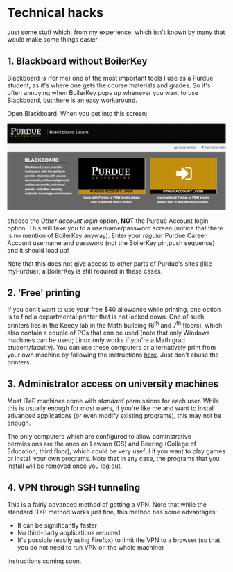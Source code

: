 # Technical hacks

Just some stuff which, from my experience, which isn't known by many that would make some things easier.

## 1. Blackboard without BoilerKey

Blackboard is (for me) one of the most important tools I use as a Purdue student, as it's where one gets the course materials and grades. So it's often annoying when BoilerKey pops up whenever you want to use Blackboard, but there is an easy workaround.

Open Blackboard. When you get into this screen:

![Opening Blackboard screen](/assets/blackboard_1.png)

choose the *Other account login* option, **NOT** the Purdue Account login option. This will take you to a username/password screen (notice that there is no mention of BoilerKey anyway). Enter your *regular* Purdue Career Account username and password (not the BoilerKey pin,push sequence) and it should load up!

Note that this does not give access to other parts of Purdue's sites (like myPurdue); a BoilerKey is still required in these cases.

## 2. 'Free' printing

If you don't want to use your free $40 allowance while printing, one option is to find a departmental printer that is not locked down. One of such printers lies in the Keedy lab in the Math building (6<sup>th</sup> and 7<sup>th</sup> floors), which also contain a couple of PCs that can be used (note that only Windows machines can be used; Linux only works if you're a Math grad student/faculty). You can use these computers or alternatively print from your own machine by following the instructions [here](https://www.purdue.edu/science/scienceit/Printing.html). Just don't abuse the printers.

## 3. Administrator access on university machines

Most ITaP machines come with *standard* permissions for each user. While this is usually enough for most users, if you're like me and want to install advanced applications (or even modify existing programs), this may not be enough.

The only computers which are configured to allow adminstrative permissions are the ones on Lawson (CS) and Beering (College of Education; third floor), which could be very useful if you want to play games or install your own programs. Note that in any case, the programs that you install will be removed once you log out.

## 4. VPN through SSH tunneling

This is a fairly advanced method of getting a VPN. Note that while the standard ITaP method works just fine, this method has some advantages:

* It can be significantly faster
* No third-party applications required
* It's possible (easily using Firefox) to limit the VPN to a browser (so that you do not need to run VPN on the whole machine)

Instructions coming soon.